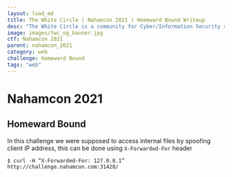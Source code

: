 ```yaml
---
layout: load_md
title: The White Circle | Nahamcon 2021 | Homeward Bound Writeup
desc: "The White Circle is a community for Cyber/Information Security students, enthusiasts and professionals. You can discuss anything related to Security, share your knowledge with others, get help when you need it and proceed further in your journey with amazing people from all over the world."
image: images/twc_og_banner.jpg
ctf: Nahamcon 2021
parent: nahamcon_2021
category: web
challenge: Homeward Bound
tags: "web"
---
```


<h1 class="heading card-title white-text">Nahamcon 2021</h1>

## Homeward Bound

In this challenge we were supposed to access internal files by spoofing client IP address, this can be done using `X-Forwarded-For` header

```
$ curl -H “X-Forwarded-For: 127.0.0.1” http://challenge.nahamcon.com:31428/
```
